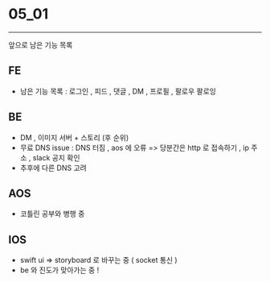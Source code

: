 # 05_01

-----------



앞으로 남은 기능 목록 



## FE

- 남은 기능 목록 : 로그인 , 피드 , 댓글 , DM , 프로필 , 팔로우 팔로잉



## BE

- DM , 이미지 서버 + 스토리 (후 순위)
- 무료 DNS issue : DNS 터짐 , aos 에 오류 => 당분간은 http 로 접속하기 , ip 주소 , slack 공지 확인
- 추후에 다른 DNS 고려



## AOS

- 코틀린 공부와 병행 중



## IOS

- swift ui => storyboard 로 바꾸는 중 ( socket 통신 )
- be 와 진도가 맞아가는 중 !



